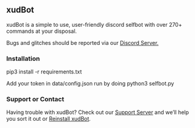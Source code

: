 ## xudBot

xudBot is a simple to use, user-friendly discord selfbot with over 270+ commands at your disposal.

Bugs and glitches should be reported via our [Discord Server.](https://discord.gg/fpM3Ew5u2S)

### Installation

pip3 install -r requirements.txt

Add your token in data/config.json run by doing python3 selfbot.py

### Support or Contact

Having trouble with xudBot? Check out our [Support Server](https://discord.gg/fpM3Ew5u2S) and we’ll help you sort it out or [Reinstall xudBot](https://support.github.com/contact).

